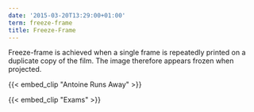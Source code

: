```yaml
---
date: '2015-03-20T13:29:00+01:00'
term: freeze-frame
title: Freeze-Frame
---
```


Freeze-frame is achieved when a single frame is repeatedly printed on a duplicate copy of the film.<!--more--> The image therefore appears frozen when projected.


{{< embed_clip "Antoine Runs Away" >}}

{{< embed_clip "Exams" >}}